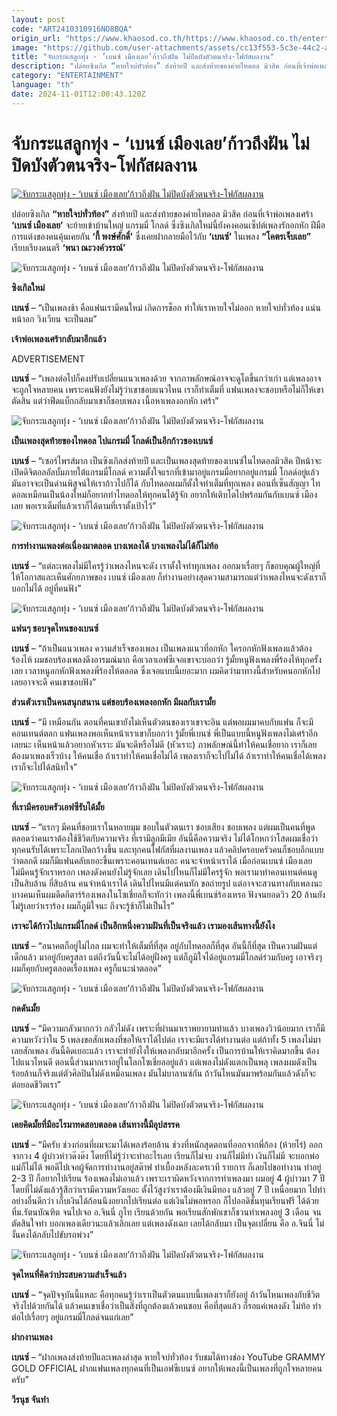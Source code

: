 ```yaml
---
layout: post
code: "ART2410310916NO8BQA"
origin_url: "https://www.khaosod.co.th/https://www.khaosod.co.th/entertainment/news_9482794"
image: "https://github.com/user-attachments/assets/cc13f553-5c3e-44c2-a0a4-0dd683b6373e"
title: "จับกระแสลูกทุ่ง - ‘เบนซ์ เมืองเลย’ก้าวถึงฝัน ไม่ปิดบังตัวตนจริง-โฟกัสผลงาน"
description: "ปล่อยซิงเกิล “หายใจบ่ทั่วท้อง” ส่งท้ายปี และส่งท้ายของค่ายไทดอล มิวสิค ก่อนที่เจ้าพ่อเพลงเศร้า ‘เบนซ์ เมืองเลย’ จะย้ายเข้าบ้านใหญ่ แกรมมี่ โกลด์"
category: "ENTERTAINMENT"
language: "th"
date: 2024-11-01T12:00:43.120Z
---
```


# จับกระแสลูกทุ่ง - ‘เบนซ์ เมืองเลย’ก้าวถึงฝัน ไม่ปิดบังตัวตนจริง-โฟกัสผลงาน

[![จับกระแสลูกทุ่ง - ‘เบนซ์ เมืองเลย’ก้าวถึงฝัน ไม่ปิดบังตัวตนจริง-โฟกัสผลงาน](https://www.khaosod.co.th/wpapp/uploads/2024/10/AA-5-scaled.jpg "จับกระแสลูกทุ่ง - ‘เบนซ์ เมืองเลย’ก้าวถึงฝัน ไม่ปิดบังตัวตนจริง-โฟกัสผลงาน")](https://www.khaosod.co.th/wpapp/uploads/2024/10/AA-5-scaled.jpg)

ปล่อยซิงเกิล **“หายใจบ่ทั่วท้อง”** ส่งท้ายปี และส่งท้ายของค่ายไทดอล มิวสิค ก่อนที่เจ้าพ่อเพลงเศร้า **‘เบนซ์ เมืองเลย’** จะย้ายเข้าบ้านใหญ่ แกรมมี่ โกลด์ ซึ่งซิงเกิลใหม่นี้ยังคงคอนเซ็ปต์เพลงรักอกหัก ฝีมือการแต่งของคนคุ้นเคยกัน **‘กี้ พงษ์ศักดิ์’** ซึ่งเคยฝากลายมือไว้กับ **‘เบนซ์’** ในเพลง **“โคตรเจ็บเลย”** เรียบเรียงดนตรี **‘พนา ณะวงค์วรรณ์’**

![จับกระแสลูกทุ่ง - ‘เบนซ์ เมืองเลย’ก้าวถึงฝัน ไม่ปิดบังตัวตนจริง-โฟกัสผลงาน](https://www.khaosod.co.th/wpapp/uploads/2024/10/1-63.jpg)



**ซิงเกิลใหม่**

**เบนซ์** – “เป็นเพลงช้า คือแฟนเรามีคนใหม่ เกิดการช็อก ทำให้เราหายใจไม่ออก หายใจบ่ทั่วท้อง แน่นหน้าอก วิงเวียน จะเป็นลม”

**เจ้าพ่อเพลงเศร้ากลับมาอีกแล้ว**

ADVERTISEMENT

**เบนซ์** – “เพลงต่อไปก็คงปรับเปลี่ยนแนวเพลงด้วย จากภาพลักษณ์อาจจะดูโตขึ้นกว่าเก่า แต่เพลงอาจจะถูกใจหลายคน เพราะคนฟังยังไม่รู้ว่าเขาชอบแนวไหน เราก็ทำเต็มที่ แฟนเพลงจะชอบหรือไม่ก็ให้เขาตัดสิน แต่ว่าฟีดแบ็กกลับมาเขาก็ชอบเพลง เนื้อหาเพลงอกหัก เศร้า”

![จับกระแสลูกทุ่ง - ‘เบนซ์ เมืองเลย’ก้าวถึงฝัน ไม่ปิดบังตัวตนจริง-โฟกัสผลงาน](https://www.khaosod.co.th/wpapp/uploads/2024/10/2-ครูสลา-เบนซ์.jpg)

**เป็นเพลงสุดท้ายของไทดอล ไปแกรมมี่ โกลด์เป็นอีกก้าวของเบนซ์**

**เบนซ์** – “เซอร์ไพรส์มาก เป็นซิงเกิลส่งท้ายปี และเป็นเพลงสุดท้ายของเบนซ์ในไทดอลมิวสิค ปีหน้าจะเปิดดิจิตอลอัลบั้มภายใต้แกรมมี่โกลด์ ความตั้งใจแรกที่เข้ามาอยู่แกรมมี่อยากอยู่แกรมมี่ โกลด์อยู่แล้ว มันอาจจะเป็นด่านพิสูจน์ให้เราก้าวไปก็ได้ กับไทดอลผมก็ตั้งใจทำเต็มที่ทุกเพลง ตอนที่เซ็นสัญญา ไทดอลเหมือนเป็นน้องใหม่ก็อยากทำไทดอลให้ทุกคนได้รู้จัก อยากให้เติบโตไปพร้อมกันกับเบนซ์ เมืองเลย พอเราเต็มที่แล้วเราก็ได้ตามที่เราตั้งเป้าไว้”

![จับกระแสลูกทุ่ง - ‘เบนซ์ เมืองเลย’ก้าวถึงฝัน ไม่ปิดบังตัวตนจริง-โฟกัสผลงาน](https://www.khaosod.co.th/wpapp/uploads/2024/10/8-14.jpg)

**การทำงานเพลงต่อเนื่องมาตลอด บางเพลงได้ บางเพลงไม่ได้ก็ไม่ท้อ**

**เบนซ์** – “แต่ละเพลงไม่มีใครรู้ว่าเพลงไหนจะดัง เราตั้งใจทำทุกเพลง ออกมาเรื่อยๆ ก็ขอบคุณผู้ใหญ่ที่ให้โอกาสและเห็นศักยภาพของ เบนซ์ เมืองเลย ก็ทำงานอย่างสุดความสามารถแต่ว่าเพลงไหนจะดังเราก็บอกไม่ได้ อยู่ที่คนฟัง”

![จับกระแสลูกทุ่ง - ‘เบนซ์ เมืองเลย’ก้าวถึงฝัน ไม่ปิดบังตัวตนจริง-โฟกัสผลงาน](https://www.khaosod.co.th/wpapp/uploads/2024/10/4-1-1.jpg)

**แฟนๆ ชอบจุดไหนของเบนซ์**

**เบนซ์** – “ถ้าเป็นแนวเพลง ความสำเร็จของเพลง เป็นเพลงแนวที่อกหัก ใครอกหักฟังเพลงแล้วต้องร้องไห้ ผมชอบร้องเพลงดึงอารมณ์มาก คือเวลาเอฟซีเจอเขาจะบอกว่า รู้มั้ยหนูฟังเพลงพี่ร้องไห้ทุกครั้งเลย เวลาหนูอกหักฟังเพลงพี่ร้องไห้ตลอด ซึ่งเจอแบบนี้เยอะมาก ผมคิดว่ามาทางนี้สำหรับคนอกหักไปเลยอาจจะดี คนเขาชอบฟัง”

**ส่วนตัวเราเป็นคนสนุกสนาน แต่ชอบร้องเพลงอกหัก มีผลกับเรามั้ย**

**เบนซ์** – “มี เหมือนกัน ตอนที่คนเขายังไม่เห็นตัวตนของเราเขาจะอิน แต่พอผมมาคบกับแฟน ก็จะมีคอนเทนต์ตลก แฟนเพลงพอเห็นหน้าเราเขาก็บอกว่า รู้มั้ยพี่เบนซ์ พี่เป็นแบบนี้หนูฟังเพลงไม่เศร้าอีกเลยนะ เห็นหน้าแล้วอยากหัวเราะ มันจะดีหรือไม่ดี (หัวเราะ) ภาพลักษณ์นี้ทำให้คนเชื่อยาก เราก็เลยต้องมาเพลงเร็วบ้าง ให้คนเชื่อ ถ้าเราทำให้คนเชื่อไม่ได้ เพลงเราก็จะไปไม่ได้ ถ้าเราทำให้คนเชื่อได้เพลงเราก็จะไปได้สนิทใจ”

![จับกระแสลูกทุ่ง - ‘เบนซ์ เมืองเลย’ก้าวถึงฝัน ไม่ปิดบังตัวตนจริง-โฟกัสผลงาน](https://www.khaosod.co.th/wpapp/uploads/2024/10/3-1-1.jpg)

**ที่เรามีครอบครัวเอฟซีรับได้มั้ย**

**เบนซ์** – “แรกๆ มีคนที่ชอบเราในหลายมุม ชอบในตัวตนเรา ชอบเสียง ชอบเพลง แต่ผมเป็นคนที่พูดตลอดว่าคนเราต้องใช้ชีวิตกับความจริง ที่เรามีลูกมีเมีย อันนี้คือความจริง ไม่ได้โกหกว่าโสดผมเชื่อว่าทุกคนรับได้เพราะโลกเปิดกว้างขึ้น และทุกคนโฟกัสที่ผลงานเพลง แล้วคลิปครอบครัวคนก็ชอบอีกแบบว่าตลกดี ผมก็มีแฟนคลับเยอะขึ้นเพราะคอนเทนต์เยอะ คนจะจำหน้าเราได้ เมื่อก่อนเบนซ์ เมืองเลย ไม่มีคนรู้จักเราหรอก เพลงดังคนยังไม่รู้จักเลย เดินไปไหนก็ไม่มีใครรู้จัก พอเรามาทำคอนเทนต์คนดูเป็นสิบล้าน ยี่สิบล้าน คนจำหน้าเราได้ เดินไปไหนมีแต่คนทัก ขอถ่ายรูป แต่อาจจะสวนทางกับเพลงนะ บางคนเห็นผมดีดกีตาร์ร้องเพลงในโซเชี่ยลก็จะทักว่า เพลงนี้พี่เบนซ์ร้องเหรอ ฟังจนยอดวิว 20 ล้านยังไม่รู้เลยว่าเราร้อง ผมก็ภูมิใจนะ ถึงจะรู้ช้าก็ไม่เป็นไร”

**เราจะได้ก้าวไปแกรมมี่โกลด์ เป็นอีกหนึ่งความฝันที่เป็นจริงแล้ว เรามองเส้นทางนี้ยังไง**

**เบนซ์** – “อนาคตก็อยู่ไม่ไกล ผมจะทำให้เต็มที่ที่สุด อยู่กับไทดอลก็ที่สุด อันนี้ก็ที่สุด เป็นความฝันแต่เด็กแล้ว มาอยู่กับครูสลา แต่ถึงวันนี้จะไม่ได้อยู่ฝั่งครู แต่ก็ภูมิใจได้อยู่แกรมมี่โกลด์ร่วมกับครู เอาจริงๆ ผมก็คุยกับครูตลอดเรื่องเพลง ครูก็แนะนำตลอด”

![จับกระแสลูกทุ่ง - ‘เบนซ์ เมืองเลย’ก้าวถึงฝัน ไม่ปิดบังตัวตนจริง-โฟกัสผลงาน](https://www.khaosod.co.th/wpapp/uploads/2024/10/5-.jpg)

**กดดันมั้ย**

**เบนซ์** – “มีความกลัวมากกว่า กลัวไม่ดัง เพราะที่ผ่านมาเราพยายามทำแล้ว บางเพลงวิวน้อยมาก เราก็มีความหวังว่าใน 5 เพลงขอสักเพลงที่ขอให้เราได้ไปต่อ เราจะมีแรงได้ทำงานต่อ แต่ถ้าทั้ง 5 เพลงไม่มาเลยสักเพลง อันนี้คิดเยอะแล้ว เราจะทำยังไงให้เพลงกลับมาอีกครั้ง เป็นการบ้านให้เราคิดมากขึ้น ต้องไปแนวไหนดี ตอนนี้ส่วนมากเราอยู่ในโลกโซเชี่ยลอยู่แล้ว แต่เพลงไม่ดังแตกเป็นพลุ เพลงผมดังเป็นร้อยล้านก็จริงแต่ตัวศิลปินไม่ดังเหมือนเพลง มันไม่บาลานซ์กัน ถ้าวันไหนมันมาพร้อมกันแล้วดังก็จะต่อยอดชีวิตเรา”

![จับกระแสลูกทุ่ง - ‘เบนซ์ เมืองเลย’ก้าวถึงฝัน ไม่ปิดบังตัวตนจริง-โฟกัสผลงาน](https://www.khaosod.co.th/wpapp/uploads/2024/10/7-23.jpg)

**เคยคิดมั้ยที่มีอะไรมาทดสอบตลอด เส้นทางนี้มีอุปสรรค**

**เบนซ์** – “มีครับ ช่วงก่อนที่ผมจะมาได้เพลงร้อยล้าน ช่วงที่หนักสุดตอนที่ออกจากพี่ก้อง (ห้วยไร่) ออกจากวง 4 ผู้บ่าวห่าวด๊งด๊ง โดยที่ไม่รู้ว่าจะทำอะไรเลย เรียนก็ไม่จบ งานก็ไม่มีทำ เงินก็ไม่มี จะบอกพ่อแม่ก็ไม่ได้ พอดีไปเจอผู้จัดการทำงานอยู่สต๊าฟ ทำเบื้องหลังละครเวที รายการ ก็เลยไปขอทำงาน ทำอยู่ 2-3 ปี ก็อยากไปเรียน ร้องเพลงไม่เอาแล้ว เพราะเราผิดหวังจากการทำเพลงมา ผมอยู่ 4 ผู้บ่าวมา 7 ปี โดยที่ไม่ดังแล้วรู้สึกว่าเรามีความหวังเยอะ ตั้งไว้สูงว่าเราต้องมีเงินมีทอง แล้วอยู่ 7 ปี เหนื่อยมาก ไปทำอย่างอื่นดีกว่า เก็บเงินได้ก้อนนึงอยากไปเรียนต่อ แต่เงินไม่พอหรอก ก็ไปออดิชั่นทุนเรียนฟรี ได้ด้วย ที่ม.รัตนบัณฑิต จนไปเจอ อ.จินนี่ ภูไท เรียนด้วยกัน พอเรียนสักพักเขาก็ชวนทำเพลงอยู่ 3 เดือน จนตัดสินใจทำ บอกเพลงเดียวนะแล้วเลิกเลย แต่เพลงดังเฉย เลยได้กลับมา เป็นจุดเปลี่ยน คือ อ.จินนี่ ไม่งั้นคงได้กลับไปขับรถพ่วง”

![จับกระแสลูกทุ่ง - ‘เบนซ์ เมืองเลย’ก้าวถึงฝัน ไม่ปิดบังตัวตนจริง-โฟกัสผลงาน](https://www.khaosod.co.th/wpapp/uploads/2024/10/6-23.jpg)

**จุดไหนที่คิดว่าประสบความสำเร็จแล้ว**

**เบนซ์** – “จุดปัจจุบันนี้แหละ คือทุกคนรู้ว่าเราเป็นตัวตนแบบนี้เพลงเราก็ยังอยู่ ถ้าวันไหนเพลงกับชีวิตจริงไปด้วยกันได้ แล้วคนเขาเชื่อว่าเป็นสิ่งที่ถูกต้องแล้วคนชอบ คือที่สุดแล้ว ก็รอแค่เพลงดัง ไม่ท้อ ทำต่อไปเรื่อยๆ อยู่แกรมมี่โกลด์จนแก่เลย”

**ฝากงานเพลง**

**เบนซ์** – “ฝากเพลงส่งท้ายปีและเพลงล่าสุด หายใจบ่ทั่วท้อง รับชมได้ทางช่อง YouTube GRAMMY GOLD OFFICIAL ฝากแฟนเพลงทุกคนที่เป็นเอฟซีเบนซ์ อยากให้เพลงนี้เป็นเพลงที่ถูกใจหลายคนครับ”

**วีรนุช จันทำ**
